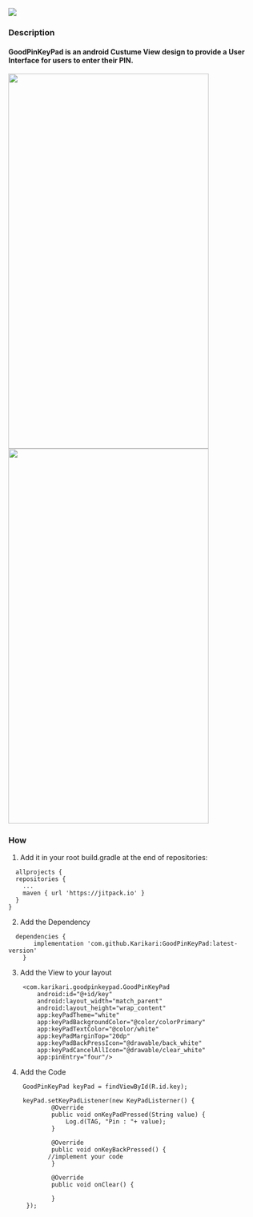 [![](https://jitpack.io/v/Karikari/GoodPinKeyPad.svg)](https://jitpack.io/#Karikari/GoodPinKeyPad)

### Description
#### GoodPinKeyPad is an android Custume View design to provide a User Interface for users to enter their PIN.
<img src="https://user-images.githubusercontent.com/6484414/57070437-edc5d300-6cc6-11e9-960f-f1a9efc7e92d.gif" width="400" height="750" />

<img src="https://user-images.githubusercontent.com/6484414/57071996-ad1c8880-6ccb-11e9-92b0-56214022e5a4.gif" width="400" height="750" />

### How
1.  Add it in your root build.gradle at the end of repositories:
```
  allprojects {
  repositories {
    ...
    maven { url 'https://jitpack.io' }
  }
}
```
2. Add the Dependency
```
  dependencies {
	   implementation 'com.github.Karikari:GoodPinKeyPad:latest-version'
	}
```
3. Add the View to your layout
```
    <com.karikari.goodpinkeypad.GoodPinKeyPad
        android:id="@+id/key"
        android:layout_width="match_parent"
        android:layout_height="wrap_content"
        app:keyPadTheme="white"
        app:keyPadBackgroundColor="@color/colorPrimary"
        app:keyPadTextColor="@color/white"
        app:keyPadMarginTop="20dp"
        app:keyPadBackPressIcon="@drawable/back_white"
        app:keyPadCancelAllIcon="@drawable/clear_white"
        app:pinEntry="four"/>
```
4. Add the Code
```
    GoodPinKeyPad keyPad = findViewById(R.id.key);

    keyPad.setKeyPadListener(new KeyPadListerner() {
            @Override
            public void onKeyPadPressed(String value) {
                Log.d(TAG, "Pin : "+ value);
            }

            @Override
            public void onKeyBackPressed() {
	       //implement your code
            }

            @Override
            public void onClear() {

            }
     });
```
